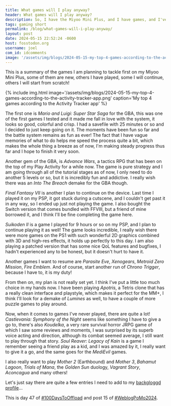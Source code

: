 ```yaml
---
title: What games will I play anyway?
header: What games will I play anyway?
description: So, I have the Miyoo Mini Plus, and I have games, and I've restored some save files, and I put more games, and cover art, but what am I even playing on it?
tags: gaming short
permalink: /blog/what-games-will-i-play-anyway/
layout: post
date: 2024-05-15 22:52:24 -0600
host: fosstodon.org
username: joel
com_id: idcomments
image: '/assets/img/blogs/2024-05-15-my-top-4-games-according-to-the-activity-tracker-app.webp'
---
```


This is a summary of the games I am planning to tackle first on my Miyoo Mini Plus, some of them are new, others I have played, some I will continue, others I will start from scratch!


{% include img.html image='/assets/img/blogs/2024-05-15-my-top-4-games-according-to-the-activity-tracker-app.png' caption='My top 4 games according to the Activity Tracker app' %}

The first one is _Mario and Luigi: Super Star Saga_ for the GBA, this was one of the first games I tested and it made me fall in love with the system, it looks so good, colorful and crisp. I had a savefile with 25 minutes or so and I decided to just keep going on it. The moments have been fun so far and the battle system remains as fun as ever! The fact that I have vague memories of what to do helps me speed the process quite a bit, which makes the whole thing a breeze as of now, I'm making steady progress thus far and I hope to finish it very soon.

Another gem of the GBA, is _Advance Wars_, a tactics RPG that has been on the top of my Play Activity for a while now. The game is pure strategy and I am going through all of the tutorial stages as of now, I only need to do another 5 levels or so, but it is incredibly fun and addictive. I really wish there was an _Into The Breach_ demake for the GBA though.

_Final Fantasy VII_ is another I plan to continue on the device. Last time I played it on my PSP, it got stuck during a cutscene, and I couldn't get past it in any way, so I ended up just not playing the game. I also bought the Switch version that comes bundled with FFVIII, but a friend of mine borrowed it, and I think I'll be fine completing the game here.

_Suikoden II_ is a game I played for 9 hours or so on my PSP, and I plan to continue playing it as well! The game looks incredible, I really wish there were more games on the PS1 with such wonderful 2D graphics combined with 3D and high-res effects, it holds up perfectly to this day. I am also playing a patched version that has some nice QoL features and bugfixes, I hadn't experienced any to be honest, but it doesn't hurt to have it.

Another games I want to resume are _Parasite Eve_, _Xenogears_, _Metroid Zero Mission_, _Fire Emblem_. And of course, start another run of _Chrono Trigger_, because I have to, it is my duty!

From then on, my plan is not really set yet. I think I've put a little too much choice in my hands now. I have been playing _Apotris_, a Tetris clone that has a really clean interface and playstyle, which makes it perfect for the MM+, I think I'll look for a demake of _Lumines_ as well, to have a couple of more puzzle games to play around.

Now, when it comes to games I've never played, there are quite a lot! _Castlevania: Symphony of the Night_ seems like something I have to give a go to, there's also _Koudelka_, a very rare survival horror JRPG game of which I saw some reviews and moments, I was surprised by its superb voice acting and direction, although its combat seemed average, I still want to play through that story. _Soul Reaver: Legacy of Kain_ is a game I remember seeing a friend play as a kid, and I was amazed by it, I really want to give it a go, and the same goes for the _MediEvil_ games.

I also really want to play _Mother 2_ (Earthbound) and _Mother 3_, _Bahamut Lagoon_, _Trials of Mana_, the _Golden Sun_ duology, _Vagrant Story_, _Aconcagua_ and many others!

Let's just say there are quite a few entries I need to add to my [backgloggd profile](https://www.backloggd.com/u/joelchrono/)...

This is day 47 of [#100DaysToOffload](https://100daystooffload.com) and post 15 of [#WeblogPoMo2024](https://weblog.anniegreens.lol/weblog-posting-month-2024).
